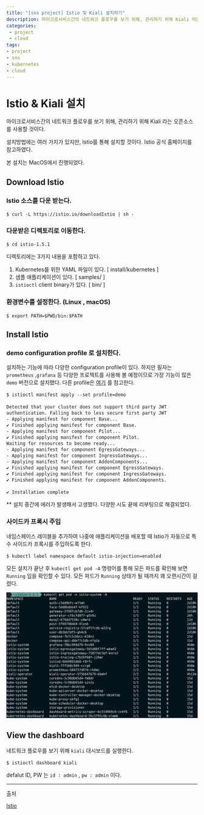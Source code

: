 ```yaml
---
title: "[sns project] Istio 및 Kiali 설치하기"
description: 마이크로서비스간의 네트워크 플로우를 보기 위해, 관리하기 위해 Kiali 라는 오픈소스를 사용할 것이다.
categories:
 - project
 - cloud
tags:
- project
- sns
- kubernetes
- cloud
---
```


# Istio & Kiali 설치

마이크로서비스간의 네트워크 플로우를 보기 위해, 관리하기 위해 Kiali 라는 오픈소스를 사용할 것이다.

설치방법에는 여러 가지가 있지만, Istio를 통해 설치할 것이다. Istio 공식 홈페이지를 참고하였다.

본 설치는 MacOS에서 진행되었다.



## Download Istio

### Istio 소스를 다운 받는다.

~~~shell
$ curl -L https://istio.io/downloadIstio | sh -
~~~

### 다운받은 디렉토리로 이동한다.

~~~shell
$ cd istio-1.5.1
~~~

디렉토리에는 3가지 내용을 포함하고 있다.

1. Kubernetes를 위한 YAML 파일이 있다. [ install/kubernetes ]
2. 샘플 애플리케이션이 있다. [ samples/ ]
3. `istioctl` client binary가 있다. [ bin/ ]

### 환경변수를 설정한다. (Linux , macOS)

~~~shell
$ export PATH=$PWD/bin:$PATH
~~~



## Install Istio

### demo configuration profile 로 설치한다.

설치하는 기능에 따라 다양한 configuration profile이 있다. 하지만 필자는 `prometheus` ,`grafana` 등 다양한 프로젝트를 사용해 볼 예정이므로 가장 기능이 많은 `demo` 버전으로 설치했다. 다른 profile은 [여기](https://istio.io/docs/setup/additional-setup/config-profiles/) 를 참고한다.

~~~shell
$ istioctl manifest apply --set profile=demo

Detected that your cluster does not support third party JWT authentication. Falling back to less secure first party JWT
- Applying manifest for component Base...
✔ Finished applying manifest for component Base.
- Applying manifest for component Pilot...
✔ Finished applying manifest for component Pilot.
Waiting for resources to become ready...
- Applying manifest for component EgressGateways...
- Applying manifest for component IngressGateways...
- Applying manifest for component AddonComponents...
✔ Finished applying manifest for component EgressGateways.
✔ Finished applying manifest for component IngressGateways.
✔ Finished applying manifest for component AddonComponents.

✔ Installation complete
~~~

** 설치 중간에 에러가 발생해서 고생했다. 다양한 시도 끝에 리부팅으로 해결되었다.

### 사이드카 프록시 주입

네임스페이스 레이블을 추가하여 나중에 애플리케이션을 배포할 때 Istio가 자동으로 특수 사이드카 프록시를 주입하도록 한다.

~~~shell
$ kubectl label namespace default istio-injection=enabled
~~~

모든 설치가 끝난 후 `kubectl get pod -A` 명령어를 통해 모든 파드를 확인해 보면 `Running` 임을 확인할 수 있다. 모든 파드가 `Running` 상태가 될 때까지 꽤 오랜시간이 걸렸다.

![after_kiali](/assets/images/sns/after_kiali.png)

## View the dashboard

네트워크 플로우를 보기 위해 `kiali` 대시보드를 실행한다.

~~~shell
$ istioctl dashboard kiali
~~~

defalut ID, PW 는 `id : admin` , `pw : admin` 이다.

---

출처

[Istio](https://istio.io/docs/setup/getting-started/)